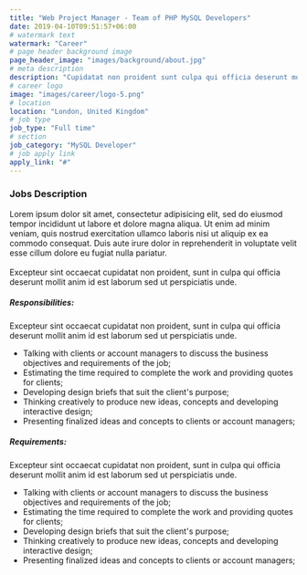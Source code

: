 ```yaml
---
title: "Web Project Manager - Team of PHP MySQL Developers"
date: 2019-04-10T09:51:57+06:00
# watermark text
watermark: "Career"
# page header background image
page_header_image: "images/background/about.jpg"
# meta description
description: "Cupidatat non proident sunt culpa qui officia deserunt mollit <br> anim idest laborum sed ut perspiciatis."
# career logo
image: "images/career/logo-5.png"
# location
location: "London, United Kingdom"
# job type
job_type: "Full time"
# section
job_category: "MySQL Developer"
# job apply link
apply_link: "#"
---
```


### Jobs Description

Lorem ipsum dolor sit amet, consectetur adipisicing elit, sed do eiusmod tempor incididunt ut
labore et dolore magna aliqua. Ut enim ad minim veniam, quis nostrud exercitation ullamco laboris nisi ut
aliquip ex ea commodo consequat. Duis aute irure dolor in reprehenderit in voluptate velit esse
cillum dolore eu fugiat nulla pariatur.
<br><br>
Excepteur sint occaecat cupidatat non proident, sunt in culpa qui officia deserunt mollit anim id est laborum
sed ut perspiciatis unde.

##### Responsibilities:

Excepteur sint occaecat cupidatat non proident, sunt in culpa qui officia deserunt mollit anim
id est laborum sed ut perspiciatis unde.

- Talking with clients or account managers to discuss the business objectives and requirements of the job;
- Estimating the time required to complete the work and providing quotes for clients;
- Developing design briefs that suit the client's purpose;
- Thinking creatively to produce new ideas, concepts and developing interactive design;
- Presenting finalized ideas and concepts to clients or account managers;

##### Requirements:

Excepteur sint occaecat cupidatat non proident, sunt in culpa qui officia deserunt mollit anim
id est laborum sed ut perspiciatis unde.

- Talking with clients or account managers to discuss the business objectives and requirements of the job;
- Estimating the time required to complete the work and providing quotes for clients;
- Developing design briefs that suit the client's purpose;
- Thinking creatively to produce new ideas, concepts and developing interactive design;
- Presenting finalized ideas and concepts to clients or account managers;
